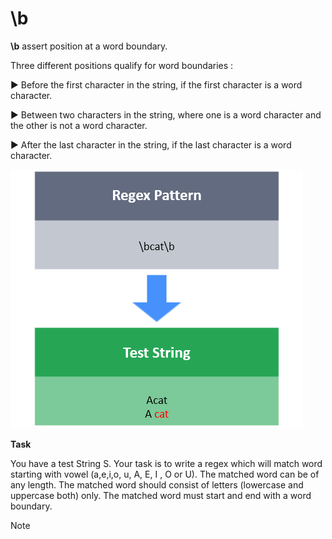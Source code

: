 # \b 

**\b** assert position at a word boundary.

Three different positions qualify for word boundaries :

► Before the first character in the string, if the first character is a word character.

► Between two characters in the string, where one is a word character and the other is not a word character.

► After the last character in the string, if the last character is a word character.

![img.png](img.png)

**Task**

You have a test String S.
Your task is to write a regex which will match word starting with vowel (a,e,i,o, u, A, E, I , O or U).
The matched word can be of any length. The matched word should consist of letters (lowercase and uppercase both) only.
The matched word must start and end with a word boundary.

Note